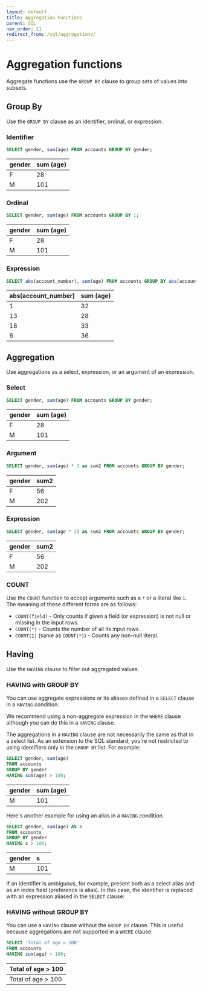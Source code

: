```yaml
---
layout: default
title: Aggregation Functions
parent: SQL
nav_order: 11
redirect_from: /sql/aggregations/
---
```


# Aggregation functions

Aggregate functions use the `GROUP BY` clause to group sets of values into subsets.

## Group By

Use the `GROUP BY` clause as an identifier, ordinal, or expression.

### Identifier

```sql
SELECT gender, sum(age) FROM accounts GROUP BY gender;
```

| gender | sum (age)
:--- | :---
F | 28 |
M | 101 |

### Ordinal

```sql
SELECT gender, sum(age) FROM accounts GROUP BY 1;
```

| gender | sum (age)
:--- | :---
F | 28 |
M | 101 |

### Expression

```sql
SELECT abs(account_number), sum(age) FROM accounts GROUP BY abs(account_number);
```

| abs(account_number) | sum (age)
:--- | :---
| 1  | 32  |
| 13 | 28  |
| 18 | 33  |
| 6  | 36  |

## Aggregation

Use aggregations as a select, expression, or an argument of an expression.

### Select

```sql
SELECT gender, sum(age) FROM accounts GROUP BY gender;
```

| gender | sum (age)
:--- | :---
F | 28 |
M | 101 |

### Argument

```sql
SELECT gender, sum(age) * 2 as sum2 FROM accounts GROUP BY gender;
```

| gender | sum2
:--- | :---
F | 56 |
M | 202 |

### Expression

```sql
SELECT gender, sum(age * 2) as sum2 FROM accounts GROUP BY gender;
```

| gender | sum2
:--- | :---
F | 56 |
M | 202 |

### COUNT

Use the `COUNT` function to accept arguments such as a `*` or a literal like `1`.
The meaning of these different forms are as follows:

- `COUNT(field)` - Only counts if given a field (or expression) is not null or missing in the input rows.
- `COUNT(*)` - Counts the number of all its input rows.
- `COUNT(1)` (same as `COUNT(*)`) - Counts any non-null literal.

## Having

Use the `HAVING` clause to filter out aggregated values.

### HAVING with GROUP BY

You can use aggregate expressions or its aliases defined in a `SELECT` clause in a `HAVING` condition.

We recommend using a non-aggregate expression in the `WHERE` clause although you can do this in a `HAVING` clause.

The aggregations in a `HAVING` clause are not necessarily the same as that in a select list. As an extension to the SQL standard, you're not restricted to using identifiers only in the `GROUP BY` list.
For example:

```sql
SELECT gender, sum(age)
FROM accounts
GROUP BY gender
HAVING sum(age) > 100;
```

| gender | sum (age)
:--- | :---
M | 101 |

Here's another example for using an alias in a `HAVING` condition.

```sql
SELECT gender, sum(age) AS s
FROM accounts
GROUP BY gender
HAVING s > 100;
```

| gender | s
:--- | :---
M | 101 |

If an identifier is ambiguous, for example, present both as a select alias and as an index field (preference is alias). In this case, the identifier is replaced with an expression aliased in the `SELECT` clause:

### HAVING without GROUP BY

You can use a `HAVING` clause without the `GROUP BY` clause. This is useful because aggregations are not supported in a `WHERE` clause:

```sql
SELECT 'Total of age > 100'
FROM accounts
HAVING sum(age) > 100;
```

| Total of age > 100 |
:--- |
Total of age > 100 |
